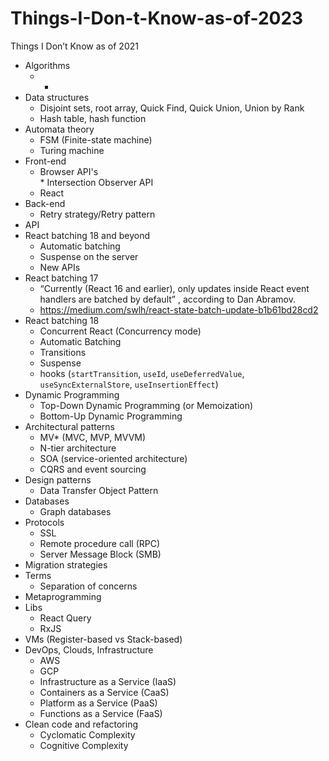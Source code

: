 # Things-I-Don-t-Know-as-of-2023
Things I Don’t Know as of 2021

* Algorithms
  - -
* Data structures
  - Disjoint sets, root array, Quick Find, Quick Union, Union by Rank
  - Hash table, hash function
* Automata theory
  - FSM (Finite-state machine)
  - Turing machine
* Front-end
  <ul>
    <li>Browser API's</li>
      * Intersection Observer API
    <li>React</li>
  </ul>
* Back-end
  - Retry strategy/Retry pattern  
* API
* React batching 18 and beyond
  - Automatic batching
  - Suspense on the server
  - New APIs
* React batching 17
  - “Currently (React 16 and earlier), only updates inside React event handlers are batched by default” , according to Dan Abramov.
  - https://medium.com/swlh/react-state-batch-update-b1b61bd28cd2
* React batching 18
  - Concurrent React (Concurrency mode)
  - Automatic Batching
  - Transitions
  - Suspense
  - hooks (`startTransition`, `useId`, `useDeferredValue`, `useSyncExternalStore`, `useInsertionEffect`)
* Dynamic Programming
  - Top-Down Dynamic Programming (or Memoization)
  - Bottom-Up Dynamic Programming
* Architectural patterns
  - MV* (MVC, MVP, MVVM)
  - N-tier architecture
  - SOA (service-oriented architecture)
  - CQRS and event sourcing
* Design patterns
  - Data Transfer Object Pattern
* Databases
  - Graph databases
* Protocols
  - SSL
  - Remote procedure call (RPC)
  - Server Message Block (SMB)
* Migration strategies
* Terms
  - Separation of concerns
* Metaprogramming
* Libs
  - React Query
  - RxJS
* VMs (Register-based vs Stack-based)
* DevOps, Clouds, Infrastructure
  - AWS
  - GCP
  - Infrastructure as a Service (IaaS)
  - Containers as a Service (CaaS)
  - Platform as a Service (PaaS)
  - Functions as a Service (FaaS)
* Clean code and refactoring
  - Cyclomatic Complexity
  - Cognitive Complexity
